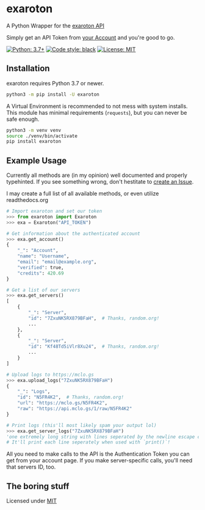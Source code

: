 # exaroton

A Python Wrapper for the [exaroton API](https://developers.exaroton.com/)

Simply get an API Token from [your Account](https://exaroton.com/account/) and you're good to go.

[![Python: 3.7+](https://img.shields.io/badge/Python-3.7%2B-blue)](https://www.python.org/downloads)
[![Code style: black](https://img.shields.io/badge/code%20style-black-000000.svg)](https://github.com/psf/black)
[![License: MIT](https://img.shields.io/badge/License-MIT-red)](https://gitlab.com/ColinShark/exaroton/-/blob/master/LICENSE)
<!-- [![Gitmoji: 💻🔥](https://img.shields.io/badge/Gitmoji-%F0%9F%92%BB%F0%9F%94%A5-yellow)](https://github.com/carloscuesta/gitmoji#readme) -->

## Installation

exaroton requires Python 3.7 or newer.

```sh
python3 -m pip install -U exaroton
```

A Virtual Environment is recommended to not mess with system installs.
This module has minimal requirements (`requests`), but you can never be safe enough.

```sh
python3 -m venv venv
source ./venv/bin/activate
pip install exaroton
```

## Example Usage

Currently all methods are (in my opinion) well documented and properly typehinted.
If you see something wrong, don't hestitate to [create an Issue](https://github.com/ColinShark/exaroton/issues/new).

I may create a full list of all available methods, or even utilize readthedocs.org

```python
# Import exaroton and set our token
>>> from exaroton import Exaroton
>>> exa = Exaroton("API_TOKEN")

# Get information about the authenticated account
>>> exa.get_account()
{
    "_": "Account",
    "name": "Username",
    "email": "email@example.org",
    "verified": true,
    "credits": 420.69
}

# Get a list of our servers
>>> exa.get_servers()
[
    {
        "_": "Server",
        "id": "7ZxuNK5RX879BFaH",  # Thanks, random.org!
        ...
    },
    {
        "_": "Server",
        "id": "Kf48Td5iVlr8Xu24",  # Thanks, random.org!
        ...
    }
]

# Upload logs to https://mclo.gs
>>> exa.upload_logs("7ZxuNK5RX879BFaH")
{
    "_": "Logs",
    "id": "N5FR4K2",  # Thanks, random.org!
    "url": "https://mclo.gs/N5FR4K2",
    "raw": "https://api.mclo.gs/1/raw/N5FR4K2"
}

# Print logs (this'll most likely spam your output lol)
>>> exa.get_server_logs("7ZxuNK5RX879BFaH")
'one extremely long string with lines seperated by the newline escape character \n'
# It'll print each line seperately when used with `print()`!
```

All you need to make calls to the API is the Authentication Token you can get
from your account page. If you make server-specific calls, you'll need that
servers ID, too.


## The boring stuff

Licensed under [MIT](https://github.com/ColinShark/exaroton/blob/master/LICENSE)